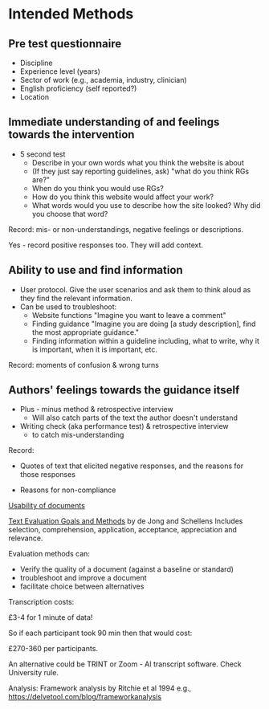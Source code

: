 # Intended Methods

<!-- could someone sit in to do data recording? 
Can I avoid recording and coding full interviews? I don't think so.
I could record both interviews. Do I need to manually transcribe them?
How long will transcription take? 
Do I need to code line by line, or can I just code problems? How long will coding take?
-->

## Pre test questionnaire

* Discipline
* Experience level (years)
* Sector of work (e.g., academia, industry, clinician)
* English proficiency (self reported?)
* Location

## Immediate understanding of and feelings towards the intervention

* 5 second test
  * Describe in your own words what you think the website is about
  * (If they just say reporting guidelines, ask) "what do you think RGs are?"
  * When do you think you would use RGs?
  * How do you think this website would affect your work?
  * What words would you use to describe how the site looked? Why did you choose that word?

Record: mis- or non-understandings, negative feelings or descriptions.
<!-- Is there value in recording positive responses too? -->
Yes - record positive responses too. They will add context.

## Ability to use and find information

* User protocol. Give the user scenarios and ask them to think aloud as they find the relevant information.
* Can be used to troubleshoot:
  * Website functions "Imagine you want to leave a comment"
  * Finding guidance "Imagine you are doing [a study description], find the most appropriate guidance."
  * Finding information within a guideline including, what to write, why it is important, when it is important, etc.

Record: moments of confusion & wrong turns

## Authors' feelings towards the guidance itself

* Plus - minus method & retrospective interview
  * Will also catch parts of the text the author doesn't understand
* Writing check (aka performance test) & retrospective interview
  * to catch mis-understanding

Record:

* Quotes of text that elicited negative responses, and the reasons for those responses
<!-- What would I do with the plus parts? If nothing, is there point in collecting them? -->
* Reasons for non-compliance

[Usability of documents](https://www.uxmatters.com/mt/archives/2020/05/how-to-test-the-usability-of-documents.php)

[Text Evaluation Goals and Methods](https://journals.sagepub.com/doi/epdf/10.1177/1050651997011004003) by de Jong and Schellens
Includes selection, comprehension, application, acceptance, appreciation and relevance.

Evaluation methods can:

* Verify the quality of a document (against a baseline or standard)
* troubleshoot and improve a document
* facilitate choice between alternatives

Transcription costs:

£3-4 for 1 minute of data!

So if each participant took 90 min then that would cost:

£270-360 per participants.

An alternative could be TRINT or Zoom - AI transcript software. Check University rule.

Analysis: Framework analysis by Ritchie et al 1994 e.g., https://delvetool.com/blog/frameworkanalysis
